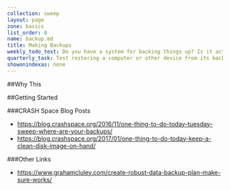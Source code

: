 ```yaml
---
collection: sweep
layout: page
zone: basics
list_order: 0
name: backup.md
title: Making Backups
weekly_todo_text: Do you have a system for backing things up? Is it actually running?
quarterly_task: Test restoring a computer or other device from its back-up.
showonindexas: none
---
```

##Why This

##Getting Started

###CRASH Space Blog Posts
* https://blog.crashspace.org/2016/11/one-thing-to-do-today-tuesday-sweep-where-are-your-backups/
* https://blog.crashspace.org/2017/01/one-thing-to-do-today-keep-a-clean-disk-image-on-hand/

###Other Links
* https://www.grahamcluley.com/create-robust-data-backup-plan-make-sure-works/
